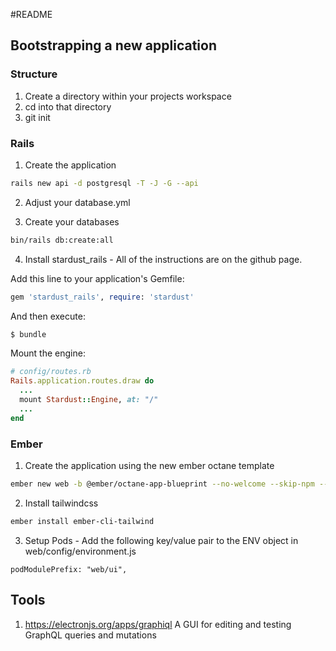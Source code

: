 #README


## Bootstrapping a new application

### Structure

1. Create a directory within your projects workspace
2. cd into that directory
3. git init


### Rails


1. Create the application
```bash
rails new api -d postgresql -T -J -G --api
```

2. Adjust your database.yml

3. Create your databases
```bash
bin/rails db:create:all
```


4. Install stardust_rails - All of the instructions are on the github page.

Add this line to your application's Gemfile:

```ruby
gem 'stardust_rails', require: 'stardust'
```

And then execute:
```bash
$ bundle
```

Mount the engine:
```ruby
# config/routes.rb
Rails.application.routes.draw do
  ...
  mount Stardust::Engine, at: "/"
  ...
end
```


### Ember

1. Create the application using the new ember octane template  
```bash
ember new web -b @ember/octane-app-blueprint --no-welcome --skip-npm --skip-bower --skip-git
```

2. Install tailwindcss
```bash
ember install ember-cli-tailwind
```

3. Setup Pods - Add the following key/value pair to the ENV object in web/config/environment.js
```    
podModulePrefix: "web/ui",
```


## Tools

1. https://electronjs.org/apps/graphiql
A GUI for editing and testing GraphQL queries and mutations 

